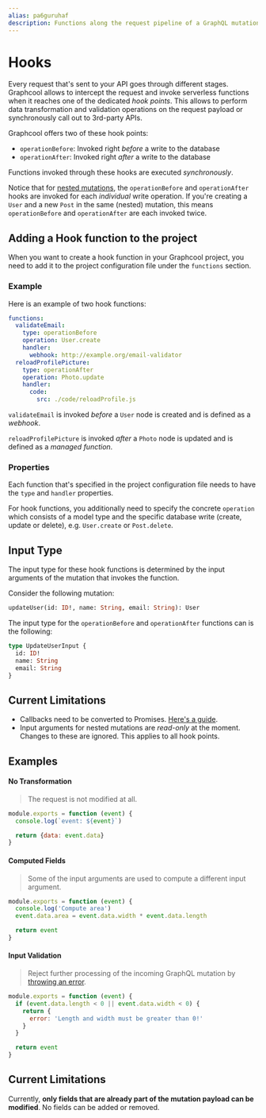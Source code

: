 ```yaml
---
alias: pa6guruhaf
description: Functions along the request pipeline of a GraphQL mutation allow you to transform input arguments, initiate workflows and transform the payload.
---
```


# Hooks

Every request that's sent to your API goes through different stages. Graphcool allows to intercept the request and invoke serverless functions when it reaches one of the dedicated _hook points_. This allows to perform data transformation and validation operations on the request payload or synchronously call out to 3rd-party APIs.

Graphcool offers two of these hook points:

- `operationBefore`: Invoked right _before_ a write to the database
- `operationAfter`: Invoked right _after_ a write to the database

Functions invoked through these hooks are executed _synchronously_. 

<InfoBox type=warning>

Notice that for [nested mutations](!alias-ol0yuoz6go#nested-mutations), the `operationBefore` and `operationAfter` hooks are invoked for each _individual_ write operation. If you're creating a `User` and a new `Post` in the same (nested) mutation, this means `operationBefore` and `operationAfter` are each invoked twice. 

</InfoBox>


## Adding a Hook function to the project

When you want to create a hook function in your Graphcool project, you need to add it to the project configuration file under the `functions` section. 

### Example

Here is an example of two hook functions:

```yaml
functions:
  validateEmail:
    type: operationBefore
    operation: User.create
    handler:
      webhook: http://example.org/email-validator
  reloadProfilePicture:
    type: operationAfter
    operation: Photo.update
    handler:
      code:
        src: ./code/reloadProfile.js
```

`validateEmail` is invoked _before_ a `User` node is created and is defined as a _webhook_.

`reloadProfilePicture` is invoked _after_ a `Photo` node is updated and is defined as a _managed function_.

### Properties

Each function that's specified in the project configuration file needs to have the `type` and `handler` properties.

For hook functions, you additionally need to specify the concrete `operation` which consists of a model type and the specific database write (create, update or delete), e.g. `User.create` or `Post.delete`.


## Input Type

The input type for these hook functions is determined by the input arguments of the mutation that invokes the function.

Consider the following mutation:

```graphql
updateUser(id: ID!, name: String, email: String): User
```

The input type for the `operationBefore` and `operationAfter` functions can is the following:

```graphql
type UpdateUserInput {
  id: ID!
  name: String
  email: String
}
```

## Current Limitations

* Callbacks need to be converted to Promises. [Here's a guide](https://egghead.io/lessons/javascript-convert-a-callback-to-a-promise).
* Input arguments for nested mutations are *read-only* at the moment. Changes to these are ignored. This applies to all hook points.


## Examples

#### No Transformation

> The request is not modified at all.

```js
module.exports = function (event) {
  console.log(`event: ${event}`)

  return {data: event.data}
}
```

#### Computed Fields

> Some of the input arguments are used to compute a different input argument.

```js
module.exports = function (event) {
  console.log('Compute area')
  event.data.area = event.data.width * event.data.length

  return event
}
```

#### Input Validation

> Reject further processing of the incoming GraphQL mutation by [throwing an error](!alias-quawa7aed0).

```js
module.exports = function (event) {
  if (event.data.length < 0 || event.data.width < 0) {
    return {
      error: 'Length and width must be greater than 0!'
    }
  }

  return event
}
```

## Current Limitations

Currently, **only fields that are already part of the mutation payload can be modified**. No fields can be added or removed.

